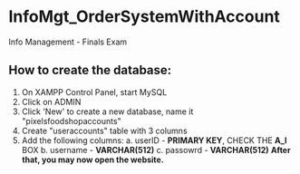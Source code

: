 # InfoMgt_OrderSystemWithAccount
Info Management - Finals Exam

## How to create the database:
1. On XAMPP Control Panel, start MySQL
2. Click on ADMIN
3. Click 'New' to create a new database, name it "pixelsfoodshopaccounts"
4. Create "useraccounts" table with 3 columns
5. Add the following columns:
   a. userID - **PRIMARY KEY**, CHECK THE **A_I** BOX
   b. username - **VARCHAR(512)**
   c. passowrd - **VARCHAR(512)**
**After that, you may now open the website.**
